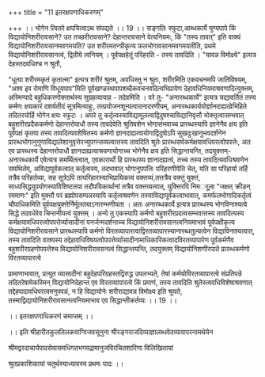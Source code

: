 +++
title = "11 इतरक्षपणाधिकरणम्"

+++
।। भोगेन त्वितरे क्षपयित्वाऽथ संपद्यते ।। 19 ।। सङ्गतिः स्फुटा,आब्धकार्ये युण्यपापे किं विद्यायोनिशरीरावसाने? उत तच्छरीरावसाने? देहान्तरावसाने वेत्यनियमः, किं "तस्य तावत्" इति वाक्यं विद्यायोनिशरीरावसानमवगमयति? उत शरीरमतन्त्रीकृत्य फलभोगावसानमवगमयतीति, प्रथमे विद्यायोनिशरीरावसानत्वं, द्वितीये त्वनियम् । पूर्वपक्षहेतुं परिहरति - तस्य तावदिति । "यावन्न विमोक्ष्ये" इत्यत्र देहस्तदवधिश्च न श्रुतौ,

"धूत्वा शरीरमकृतं कृतात्मा" इत्यत्र शरीरं श्रुतम्, अवधिस्तु न श्रुतः, शरीरमिति एकवचनमपि जातिविषयम्, "अश्व इव रोमाणि विधूयपाप"मिति पूर्वखण्डस्थपापशब्दैकवचनवदित्यभिप्रायेण देहावधिनियमाश्रवणादित्युक्त्तम्, अस्मिन्पादे बहुधिकरणोक्त्तार्थस्य सुग्रहत्वायाह - तदेवमिति । परे तु- "अनारब्धकार्ये" इत्यत्र यद्यावर्तितं तस्य कर्मणः क्षयकारं दशर्यतीदं सूत्रमित्याहुः, तत्प्रयोजनशून्यत्वादनादरणीयम्, अनारब्धकार्ययोर्ज्ञानदाह्यत्व्रेभिहिते तदितरयोर्हि भोगेन क्षयः स्फुटः । अपरे तु कर्तृत्वस्याविद्यामूलत्वाद्विदुषश्चाविद्यानिवृत्तौ भोक्त्तृत्वासम्भवात् बहुशरीरप्रदैककर्मणो देहान्तरोपाधौ तस्य तावदेवेति श्रुतिवशेन भोगासंभवाच्च प्रारब्धस्यापि ज्ञानेनैव क्षय इति पूर्वपक्षं कृतवा तस्य तावदित्यवशेषितस्य कर्मणो ज्ञानदाह्यत्वायोगाद्विदुषोऽपि सुखदुःखानुभवदर्शनेन प्रारब्धभोगानुगुणाविद्यालेशानुवृत्तेरभ्युपगन्तव्यत्वात्तस्य तावदिति श्रुतेः प्रारब्धसर्वकर्मक्षयावधिपरत्वोपपत्तेः, अत एव प्रारब्धस्य देहान्तरोपाधौ ज्ञानदाह्यत्वाश्रयणायोगाच्च भोगेनैव क्षय इति सिद्धान्तयन्ति, तदयुक्त्तम्- अनारब्धकार्ये एवेत्यत्र समर्थितत्वात्, एवकारार्थो हि प्रारब्धस्य ज्ञानादह्यत्वं, तच्च तस्य तावदित्यवधिश्रवणेन समथिर्तम्, अविद्यापूर्वकत्वात् कर्तृत्वस्य, तदभावात् भोगानुपपत्तिः परिहरणीयेति चेत्, यति सा परिहार्या तर्हि तत्रैव परिहर्तव्या, सह सूत्रेऽपि तत्परिहारस्याभिप्रायिकत्वं वक्त्तव्यं,तत्तत्रैव वक्त्तुं युक्त्तं, साध्यसिद्धयुपयोगस्याविशिष्टतया तदौपयिकार्थानां तत्रैव वक्त्तव्यत्वात्, युक्त्तिरपि निमर्ूला "जक्षत् क्रीडन् रममाणः" इति मुक्त्तौ परं ब्रह्मोपसम्पन्नस्यापि कर्तृत्वश्रवणेन तस्याविद्यापूर्वकत्वाभावात्, कमर्फलभोगादिकर्तृत्वं चौपाधिकमिति पूर्वपक्षयुक्त्तेर्निर्मूलतयाऽनारम्भणीयता । अतः अनारब्धकार्ये इत्यत्र प्रारब्धस्य भोगविनाश्यत्वे सिद्धे तदवधेरेव चिन्तनीयत्वं युक्त्तम् । अन्ये तु एकस्यापि कर्मणो बहुशरीरप्रदत्वसम्भवात्तस्य तावदित्यस्य कर्मक्षयावधिपरत्वोपपत्तेर्व्यासादीनां पनर्जन्मदर्शनाच्च विद्यायोनिशरीरावसानत्वनियमाभावं पूर्वपक्षीकृत्य विद्यायोनिशरीरावसाने प्रारब्धस्यापि कर्मणो विरतव्यापारत्वाद्विरतव्यापारस्यानारब्धतुल्यत्वेन विद्याविनाश्यत्वात्, तस्य तावदिति वाक्यस्य तद्देहावधिविषयत्वोपपत्तेर्व्यासादीनामाधिकारिकत्वादविरतव्यापारेण पूर्वकर्मणैव बहुशरीरग्रहणोपपत्तेश्च विद्यायोनिशरीरावसनत्वं सिद्धान्तयन्ति, तदयुक्त्तम् विद्यायोनिशणीरपाते प्रारब्धकर्मणो विरतव्यापारत्वे

प्रामाणाभावात्, प्रत्युत व्यासादीनां बहुदेहपरिग्रहस्तद्विरुद्ध उपलभ्यते, तेषां कर्मण्रोविरतव्यापारत्वे संप्रतिपन्ने तदितरेषामेकस्मिन् विद्यायोनिदेहान्त एव विरतव्यापारत्वे किं प्रमाणं, तस्य तावदिति श्रुतेस्त्ववधिविशेषाश्रवणात् तद्देहपादावधिपरत्वमनुपपन्नं, न हि विद्यायोनेः शरीराद्यावन्न विमोक्ष्य इति श्रूयते, तस्माद्विद्यायोनिशरीरावसानत्वनियमाभाव एव सिद्धान्तीकर्तव्यः ।। 19 ।।

।। इतरक्षपणाधिकरणं समाप्तम् ।।

।। इति श्रीहारीतकुलतिलकवाग्विजवसूनुना श्रीरङ्गराजदिव्याज्ञालब्धवेदव्यावापरनामथेयेन

श्रीमद्वरदाचार्यपादसेवासमधिगतभगवद्रामानुजविरचितशारिणा विलिखितायां

श्रुतप्रकाशिकायां चतुर्थस्याध्यावस्य प्रथमः पादः ।।

